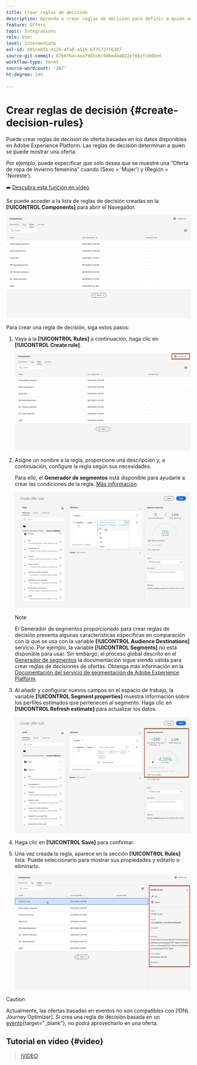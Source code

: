 ```yaml
---
title: Crear reglas de decisión
description: Aprenda a crear reglas de decisión para definir a quién se pueden mostrar las ofertas
feature: Offers
topic: Integrations
role: User
level: Intermediate
exl-id: 401ce05b-412b-4fa0-a516-bf75727f6387
source-git-commit: 8766f64c4ea7985c6c9d6e4ba022ef6b1fc0dbed
workflow-type: tm+mt
source-wordcount: '287'
ht-degree: 14%

---
```


# Crear reglas de decisión {#create-decision-rules}

Puede crear reglas de decisión de oferta basadas en los datos disponibles en Adobe Experience Platform. Las reglas de decisión determinan a quién se puede mostrar una oferta.

Por ejemplo, puede especificar que solo desea que se muestre una “Oferta de ropa de invierno femenina” cuando (Sexo = &#39;Mujer&#39;) y (Región = &#39;Noreste&#39;).

➡️ [Descubra esta función en vídeo](#video)

Se puede acceder a la lista de reglas de decisión creadas en la **[!UICONTROL Components]** para abrir el Navegador.

![](../assets/decision_rules_list.png)

Para crear una regla de decisión, siga estos pasos:

1. Vaya a la **[!UICONTROL Rules]** a continuación, haga clic en **[!UICONTROL Create rule]**.

   ![](../assets/offers_decision_rule_creation.png)

1. Asigne un nombre a la regla, proporcione una descripción y, a continuación, configure la regla según sus necesidades.

   Para ello, el **Generador de segmentos** está disponible para ayudarle a crear las condiciones de la regla. [Más información](../../segment/about-segments.md)

   <!--In this example, the rule will target customers that have the "Gold" loyalty level.-->

   ![](../assets/offers_decision_rule_creation_segment.png)

   >[!NOTE]
   >
   >El Generador de segmentos proporcionado para crear reglas de decisión presenta algunas características específicas en comparación con la que se usa con la variable **[!UICONTROL Audience Destinations]** servicio. Por ejemplo, la variable **[!UICONTROL Segments]** no está disponible para usar. Sin embargo, el proceso global descrito en el [Generador de segmentos](../../segment/about-segments.md) la documentación sigue siendo válida para crear reglas de decisiones de ofertas. Obtenga más información en la [Documentación del servicio de segmentación de Adobe Experience Platform](https://experienceleague.adobe.com/docs/experience-platform/segmentation/ui/segment-builder.html).

1. Al añadir y configurar nuevos campos en el espacio de trabajo, la variable **[!UICONTROL Segment properties]** muestra información sobre los perfiles estimados que pertenecen al segmento. Haga clic en **[!UICONTROL Refresh estimate]** para actualizar los datos.

   ![](../assets/offers_decision_rule_creation_estimate.png)

1. Haga clic en **[!UICONTROL Save]** para confirmar.

1. Una vez creada la regla, aparece en la sección **[!UICONTROL Rules]** lista. Puede seleccionarlo para mostrar sus propiedades y editarlo o eliminarlo.

   ![](../assets/rule_created.png)

>[!CAUTION]
>
>Actualmente, las ofertas basadas en eventos no son compatibles con [!DNL Journey Optimizer]. Si crea una regla de decisión basada en un [evento](https://experienceleague.adobe.com/docs/experience-platform/segmentation/ui/segment-builder.html?lang=en#events){target=&quot;_blank&quot;}, no podrá aprovecharlo en una oferta.

## Tutorial en vídeo {#video}

>[!VIDEO](https://video.tv.adobe.com/v/329373?quality=12)
